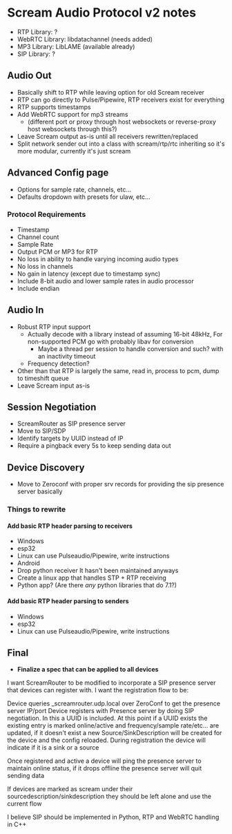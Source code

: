 # Scream Audio Protocol v2 notes
* RTP Library: ?
* WebRTC Library: libdatachannel (needs added)
* MP3 Library: LibLAME (available already)
* SIP Library: ?

## Audio Out
* Basically shift to RTP while leaving option for old Scream receiver
* RTP can go directly to Pulse/Pipewire, RTP receivers exist for everything
* RTP supports timestamps
* Add WebRTC support for mp3 streams
    * (different port or proxy through host websockets or reverse-proxy host websockets through this?)
* Leave Scream output as-is until all receivers rewritten/replaced
* Split network sender out into a class with scream/rtp/rtc inheriting so it's more modular, currently it's just scream

## Advanced Config page
* Options for sample rate, channels, etc...
* Defaults dropdown with presets for ulaw, etc...

### Protocol Requirements
* Timestamp
* Channel count
* Sample Rate
* Output PCM or MP3 for RTP
* No loss in ability to handle varying incoming audio types
* No loss in channels
* No gain in latency (except due to timestamp sync)
* Include 8-bit audio and lower sample rates in audio processor
* Include endian

## Audio In
* Robust RTP input support
    * Actually decode with a library instead of assuming 16-bit 48kHz, For non-supported PCM go with probably libav for conversion
        * Maybe a thread per session to handle conversion and such? with an inactivity timeout
    * Frequency detection?
* Other than that RTP is largely the same, read in, process to pcm, dump to timeshift queue
* Leave Scream input as-is

## Session Negotiation
* ScreamRouter as SIP presence server
* Move to SIP/SDP
* Identify targets by UUID instead of IP
* Require a pingback every 5s to keep sending data out

## Device Discovery
* Move to Zeroconf with proper srv records for providing the sip presence server basically

### Things to rewrite
#### Add basic RTP header parsing to receivers
* Windows
* esp32
* Linux can use Pulseaudio/Pipewire, write instructions
* Android
* Drop python receiver It hasn't been maintained anyways
* Create a linux app that handles STP + RTP receiving
* Python app? (Are there _any_ python libraries that do 7.1?)

#### Add basic RTP header parsing to senders
* Windows
* esp32
* Linux can use Pulseaudio/Pipewire, write instructions

## Final

* **Finalize a spec that can be applied to all devices**

I want ScreamRouter to be modified to incorporate a SIP presence server that devices can register with. I want the registration flow to be:

Device queries _screamrouter.udp.local over ZeroConf to get the presence server IP/port
Device registers with Presence server by doing SIP negotiation. In this a UUID is included.
At this point if a UUID exists the existing entry is marked online/active and frequency/sample rate/etc... are updated, if it doesn't exist a new Source/SinkDescription will be created for the device and the config reloaded.
During registration the device will indicate if it is a sink or a source

Once registered and active a device will ping the presence server to maintain online status, if it drops offline the presence server will quit sending data

If devices are marked as scream under their sourcedescription/sinkdescription they should be left alone and use the current flow


I believe SIP should be implemented in Python, RTP and WebRTC handling in C++